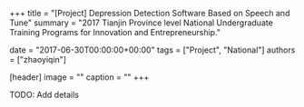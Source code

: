 +++
title = "[Project] Depression Detection Software Based on Speech and Tune"
summary = "2017 Tianjin Province level National Undergraduate Training Programs for Innovation and Entrepreneurship."

date = "2017-06-30T00:00:00+00:00"
tags = ["Project", "National"]
authors = ["zhaoyiqin"]

[header]
image = ""
caption = ""
+++

TODO: Add details
